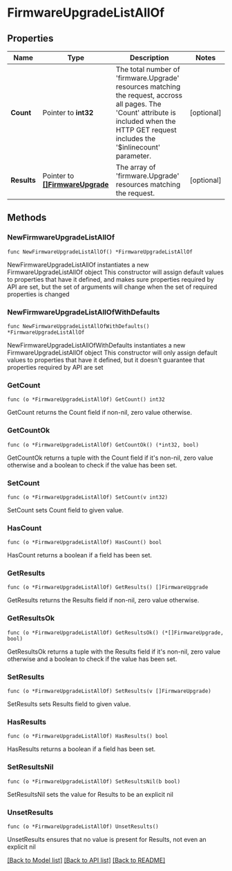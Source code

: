 # FirmwareUpgradeListAllOf

## Properties

Name | Type | Description | Notes
------------ | ------------- | ------------- | -------------
**Count** | Pointer to **int32** | The total number of &#39;firmware.Upgrade&#39; resources matching the request, accross all pages. The &#39;Count&#39; attribute is included when the HTTP GET request includes the &#39;$inlinecount&#39; parameter. | [optional] 
**Results** | Pointer to [**[]FirmwareUpgrade**](FirmwareUpgrade.md) | The array of &#39;firmware.Upgrade&#39; resources matching the request. | [optional] 

## Methods

### NewFirmwareUpgradeListAllOf

`func NewFirmwareUpgradeListAllOf() *FirmwareUpgradeListAllOf`

NewFirmwareUpgradeListAllOf instantiates a new FirmwareUpgradeListAllOf object
This constructor will assign default values to properties that have it defined,
and makes sure properties required by API are set, but the set of arguments
will change when the set of required properties is changed

### NewFirmwareUpgradeListAllOfWithDefaults

`func NewFirmwareUpgradeListAllOfWithDefaults() *FirmwareUpgradeListAllOf`

NewFirmwareUpgradeListAllOfWithDefaults instantiates a new FirmwareUpgradeListAllOf object
This constructor will only assign default values to properties that have it defined,
but it doesn't guarantee that properties required by API are set

### GetCount

`func (o *FirmwareUpgradeListAllOf) GetCount() int32`

GetCount returns the Count field if non-nil, zero value otherwise.

### GetCountOk

`func (o *FirmwareUpgradeListAllOf) GetCountOk() (*int32, bool)`

GetCountOk returns a tuple with the Count field if it's non-nil, zero value otherwise
and a boolean to check if the value has been set.

### SetCount

`func (o *FirmwareUpgradeListAllOf) SetCount(v int32)`

SetCount sets Count field to given value.

### HasCount

`func (o *FirmwareUpgradeListAllOf) HasCount() bool`

HasCount returns a boolean if a field has been set.

### GetResults

`func (o *FirmwareUpgradeListAllOf) GetResults() []FirmwareUpgrade`

GetResults returns the Results field if non-nil, zero value otherwise.

### GetResultsOk

`func (o *FirmwareUpgradeListAllOf) GetResultsOk() (*[]FirmwareUpgrade, bool)`

GetResultsOk returns a tuple with the Results field if it's non-nil, zero value otherwise
and a boolean to check if the value has been set.

### SetResults

`func (o *FirmwareUpgradeListAllOf) SetResults(v []FirmwareUpgrade)`

SetResults sets Results field to given value.

### HasResults

`func (o *FirmwareUpgradeListAllOf) HasResults() bool`

HasResults returns a boolean if a field has been set.

### SetResultsNil

`func (o *FirmwareUpgradeListAllOf) SetResultsNil(b bool)`

 SetResultsNil sets the value for Results to be an explicit nil

### UnsetResults
`func (o *FirmwareUpgradeListAllOf) UnsetResults()`

UnsetResults ensures that no value is present for Results, not even an explicit nil

[[Back to Model list]](../README.md#documentation-for-models) [[Back to API list]](../README.md#documentation-for-api-endpoints) [[Back to README]](../README.md)


